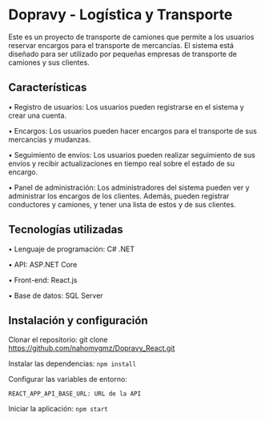 # Dopravy - Logística y Transporte

Este es un proyecto de transporte de camiones que permite a los usuarios reservar encargos para el transporte de mercancías. El sistema está diseñado para ser utilizado por pequeñas empresas de transporte de camiones y sus clientes.

## Características

• Registro de usuarios: Los usuarios pueden registrarse en el sistema y crear una cuenta.

• Encargos: Los usuarios pueden hacer encargos para el transporte de sus mercancías y mudanzas.

• Seguimiento de envíos: Los usuarios pueden realizar seguimiento de sus envíos y recibir actualizaciones en tiempo real sobre el estado de su encargo.

• Panel de administración: Los administradores del sistema pueden ver y administrar los encargos de los clientes. Además, pueden registrar conductores y camiones, y tener una lista de estos y de sus clientes.

## Tecnologías utilizadas
• Lenguaje de programación: C# .NET

• API: ASP.NET Core

• Front-end: React.js

• Base de datos: SQL Server

## Instalación y configuración
Clonar el repositorio: git clone https://github.com/nahomygmz/Dopravy_React.git

Instalar las dependencias: `npm install`

Configurar las variables de entorno:

`REACT_APP_API_BASE_URL: URL de la API` 

Iniciar la aplicación: `npm start`
